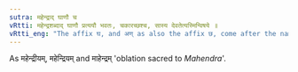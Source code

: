 ```yaml
---
sutra: महेन्द्राद् घाणौ च
vRtti: महेन्द्रशब्दाद् घाणौ प्रत्ययौ भवतः, चकारच्छश्च, सास्य देवतेत्यस्मिन्विषये ॥
vRtti_eng: "The affix घ, and अण् as also the affix छ, come after the name _Mahendra_, in the sense of "this its deity"."
---
```

As महेन्द्रीयम्, महेन्द्रियम् and माहेन्द्रम् 'oblation sacred to _Mahendra_'.
